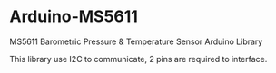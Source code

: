 Arduino-MS5611
===============

MS5611 Barometric Pressure & Temperature Sensor Arduino Library

This library use I2C to communicate, 2 pins are required to interface.
